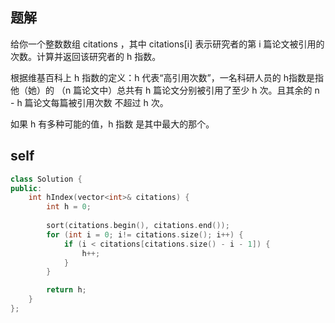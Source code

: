 ## 题解
给你一个整数数组 citations ，其中 citations[i] 表示研究者的第 i 篇论文被引用的次数。计算并返回该研究者的 h 指数。

根据维基百科上 h 指数的定义：h 代表“高引用次数”，一名科研人员的 h指数是指他（她）的 （n 篇论文中）总共有 h 篇论文分别被引用了至少 h 次。且其余的 n - h 篇论文每篇被引用次数 不超过 h 次。

如果 h 有多种可能的值，h 指数 是其中最大的那个。

## self
```c++
class Solution {
public:
    int hIndex(vector<int>& citations) {
        int h = 0;
        
        sort(citations.begin(), citations.end());
        for (int i = 0; i!= citations.size(); i++) {
            if (i < citations[citations.size() - i - 1]) {
                h++;
            }
        }

        return h;
    }
};
```
